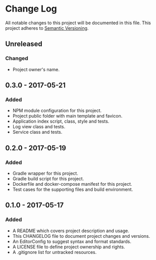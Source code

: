 # Change Log

All notable changes to this project will be documented in this file. This
project adheres to [Semantic Versioning](http://semver.org).

## Unreleased

### Changed

  - Project owner's name.

## 0.3.0 - 2017-05-21

### Added

  - NPM module configuration for this project.
  - Project public folder with main template and favicon.
  - Application index script, class, style and tests.
  - Log view class and tests.
  - Service class and tests.

## 0.2.0 - 2017-05-19

### Added

  - Gradle wrapper for this project.
  - Gradle build script for this project.
  - Dockerfile and docker-compose manifest for this project.
  - Test cases for the supporting files and build environment.

## 0.1.0 - 2017-05-17

### Added

  - A README which covers project description and usage.
  - This CHANGELOG file to document project changes and versions.
  - An EditorConfig to suggest syntax and format standards.
  - A LICENSE file to define project ownership and rights.
  - A .gitignore list for untracked resources.
